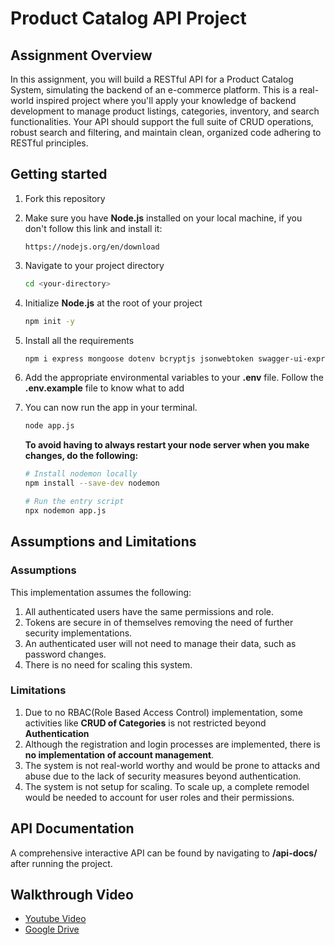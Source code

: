 # Product Catalog API Project

## Assignment Overview

In this assignment, you will build a RESTful API for a Product Catalog System, simulating the backend of an e-commerce platform.
This is a real-world inspired project where you'll apply your knowledge of backend development to manage product listings, categories, inventory, and search functionalities.
Your API should support the full suite of CRUD operations, robust search and filtering, and maintain clean, organized code adhering to RESTful principles.

## Getting started

1. Fork this repository

2. Make sure you have **Node.js** installed on your local machine, if you don't follow this link and install it:

    ```url
    https://nodejs.org/en/download
    ```

3. Navigate to your project directory

    ```bash
    cd <your-directory>
    ```

4. Initialize **Node.js** at the root of your project

    ```bash
    npm init -y
    ```

5. Install all the requirements

    ```bash
    npm i express mongoose dotenv bcryptjs jsonwebtoken swagger-ui-express swagger-jsdoc
    ```

6. Add the appropriate environmental variables to your **.env** file. Follow the **.env.example** file to know what to add

7. You can now run the app in your terminal.

    ```bash
    node app.js
    ```

    **To avoid having to always restart your node server when you make changes, do the following:**

    ```bash
    # Install nodemon locally
    npm install --save-dev nodemon

    # Run the entry script
    npx nodemon app.js
    ```

## Assumptions and Limitations

### Assumptions

This implementation assumes the following:

1. All authenticated users have the same permissions and role.
2. Tokens are secure in of themselves removing the need of further security implementations.
3. An authenticated user will not need to manage their data, such as password changes.
4. There is no need for scaling this system.

### Limitations

1. Due to no RBAC(Role Based Access Control) implementation, some activities like **CRUD of Categories** is not restricted beyond **Authentication**
2. Although the registration and login processes are implemented, there is **no implementation of account management**.
3. The system is not real-world worthy and would be prone to attacks and abuse due to the lack of security measures beyond authentication.
4. The system is not setup for scaling. To scale up, a complete remodel would be needed to account for user roles and their permissions.

## API Documentation

A comprehensive interactive API can be found by navigating to **/api-docs/** after running the project.


## Walkthrough Video

- [Youtube Video](https://youtu.be/yuBkRhhaxHc)
- [Google Drive](https://drive.google.com/file/d/1rD6aBCpiQKWZDWWL6CSaNcZ7JQFujsa0/view?usp=sharing)
